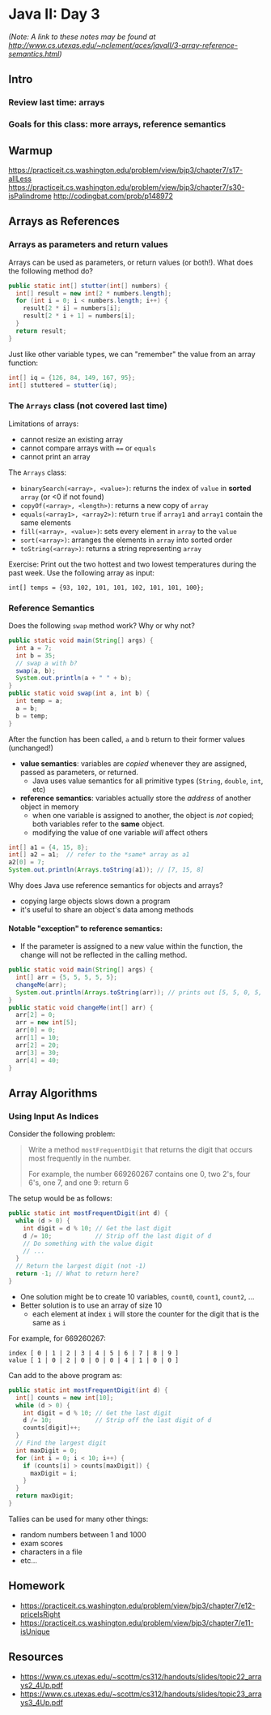 # Java II: Day 3
*(Note: A link to these notes may be found at http://www.cs.utexas.edu/~nclement/aces/javaII/3-array-reference-semantics.html)*

## Intro

### Review last time: arrays

### Goals for this class: more arrays, reference semantics

## Warmup

https://practiceit.cs.washington.edu/problem/view/bjp3/chapter7/s17-allLess
https://practiceit.cs.washington.edu/problem/view/bjp3/chapter7/s30-isPalindrome
http://codingbat.com/prob/p148972

## Arrays as References

### Arrays as parameters and return values
Arrays can be used as parameters, or return values (or both!). What does the following method do?
```java
public static int[] stutter(int[] numbers) {
  int[] result = new int[2 * numbers.length];
  for (int i = 0; i < numbers.length; i++) {
    result[2 * i] = numbers[i];
    result[2 * i + 1] = numbers[i];
  }
  return result;
}
```
Just like other variable types, we can "remember" the value from an array function:
```java
int[] iq = {126, 84, 149, 167, 95};
int[] stuttered = stutter(iq);
```

### The `Arrays` class (not covered last time)
Limitations of arrays:
 - cannot resize an existing array
 - cannot compare arrays with `==` or `equals`
 - cannot print an array

The `Arrays` class:
 - `binarySearch(<array>, <value>)`: returns the index of `value` in **sorted** `array` (or <0 if not found)
 - `copyOf(<array>, <length>)`: returns a new copy of `array`
 - `equals(<array1>, <array2>)`: return `true` if `array1` and `array1` contain the same elements
 - `fill(<array>, <value>)`: sets every element in `array` to the `value`
 - `sort(<array>)`: arranges the elements in `array` into sorted order
 - `toString(<array>)`: returns a string representing `array`

Exercise: Print out the two hottest and two lowest temperatures during the past week. Use the following array as input:
```
int[] temps = {93, 102, 101, 101, 102, 101, 101, 100};
```

### Reference Semantics
Does the following `swap` method work? Why or why not?
```java
public static void main(String[] args) {
  int a = 7;
  int b = 35;
  // swap a with b?
  swap(a, b);
  System.out.println(a + " " + b);
}
public static void swap(int a, int b) {
  int temp = a;
  a = b;
  b = temp;
}
```
After the function has been called, `a` and `b` return to their former values (unchanged!)

 * **value semantics**: variables are *copied* whenever they are assigned, passed as parameters, or returned.
   * Java uses value semantics for all primitive types (`String`, `double`, `int`, etc)
 * **reference semantics**: variables actually store the *address* of another object in memory
   * when one variable is assigned to another, the object is *not* copied; both variables refer to the **same** object.
   * modifying the value of one variable *will* affect others
```java
int[] a1 = {4, 15, 8};
int[] a2 = a1;  // refer to the *same* array as a1
a2[0] = 7;
System.out.println(Arrays.toString(a1)); // [7, 15, 8]
```

Why does Java use reference semantics for objects and arrays?
 * copying large objects slows down a program
 * it's useful to share an object's data among methods

#### Notable "exception" to reference semantics:
 * If the parameter is assigned to a new value within the function, the change will not be reflected in the calling method.
```java
public static void main(String[] args) {
  int[] arr = {5, 5, 5, 5, 5};
  changeMe(arr);
  System.out.println(Arrays.toString(arr)); // prints out [5, 5, 0, 5, 5]
}
public static void changeMe(int[] arr) {
  arr[2] = 0;
  arr = new int[5];
  arr[0] = 0;
  arr[1] = 10;
  arr[2] = 20;
  arr[3] = 30;
  arr[4] = 40;
}
```

## Array Algorithms
### Using Input As Indices
Consider the following problem:
> Write a method `mostFrequentDigit` that returns the digit that occurs
> most frequently in the number.
>
> For example, the number 669260267 contains one 0, two 2's, four 6's,
> one 7, and one 9: return 6

The setup would be as follows:
```java
public static int mostFrequentDigit(int d) {
  while (d > 0) {
    int digit = d % 10; // Get the last digit
    d /= 10;            // Strip off the last digit of d
    // Do something with the value digit
    // ...
  }
  // Return the largest digit (not -1)
  return -1; // What to return here?
}
```
 * One solution might be to create 10 variables, `count0`, `count1`, `count2`, ...
 * Better solution is to use an array of size 10
   * each element at index `i` will store the counter for the digit that is the same as `i`

For example, for 669260267:
```
index [ 0 | 1 | 2 | 3 | 4 | 5 | 6 | 7 | 8 | 9 ]
value [ 1 | 0 | 2 | 0 | 0 | 0 | 4 | 1 | 0 | 0 ]
```

Can add to the above program as:
```java
public static int mostFrequentDigit(int d) {
  int[] counts = new int[10];
  while (d > 0) {
    int digit = d % 10; // Get the last digit
    d /= 10;            // Strip off the last digit of d
    counts[digit]++;
  }
  // Find the largest digit
  int maxDigit = 0;
  for (int i = 0; i < 10; i++) {
    if (counts[i] > counts[maxDigit]) {
      maxDigit = i;
    }
  }
  return maxDigit;
}
```

Tallies can be used for many other things:
 * random numbers between 1 and 1000
 * exam scores
 * characters in a file
 * etc...

## Homework
 - https://practiceit.cs.washington.edu/problem/view/bjp3/chapter7/e12-priceIsRight
 - https://practiceit.cs.washington.edu/problem/view/bjp3/chapter7/e11-isUnique

## Resources
 - https://www.cs.utexas.edu/~scottm/cs312/handouts/slides/topic22_arrays2_4Up.pdf
 - https://www.cs.utexas.edu/~scottm/cs312/handouts/slides/topic23_arrays3_4Up.pdf
